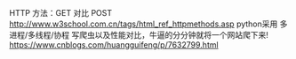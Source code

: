HTTP 方法：GET 对比 POST
http://www.w3school.com.cn/tags/html_ref_httpmethods.asp
python采用 多进程/多线程/协程 写爬虫以及性能对比，牛逼的分分钟就将一个网站爬下来! 
https://www.cnblogs.com/huangguifeng/p/7632799.html
